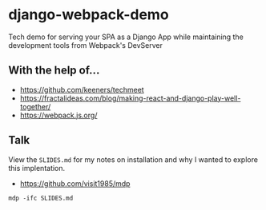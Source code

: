 # django-webpack-demo
Tech demo for serving your SPA as a Django App while maintaining the development tools from Webpack's DevServer

## With the help of...
- https://github.com/keeners/techmeet
- https://fractalideas.com/blog/making-react-and-django-play-well-together/
- https://webpack.js.org/

## Talk
View the `SLIDES.md` for my notes on installation and why I wanted to explore this implentation.

- https://github.com/visit1985/mdp

```
mdp -ifc SLIDES.md
```
